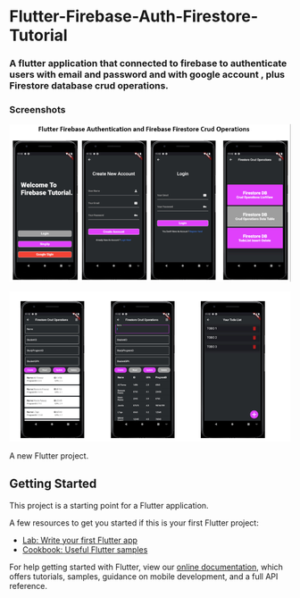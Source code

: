 # Flutter-Firebase-Auth-Firestore-Tutorial
 
### A flutter application that connected to firebase to authenticate users with email and password and with google account , plus Firestore database crud operations.

### Screenshots
  ![s1](https://raw.githubusercontent.com/hbfawaz112/Flutter-Firebase-Auth-Firestore-Tutorial/master/screenshots/ss1.PNG)
  
  ![s2](https://raw.githubusercontent.com/hbfawaz112/Flutter-Firebase-Auth-Firestore-Tutorial/master/screenshots/ss2.PNG)
  


A new Flutter project.

## Getting Started

This project is a starting point for a Flutter application.

A few resources to get you started if this is your first Flutter project:

- [Lab: Write your first Flutter app](https://flutter.dev/docs/get-started/codelab)
- [Cookbook: Useful Flutter samples](https://flutter.dev/docs/cookbook)

For help getting started with Flutter, view our
[online documentation](https://flutter.dev/docs), which offers tutorials,
samples, guidance on mobile development, and a full API reference.
